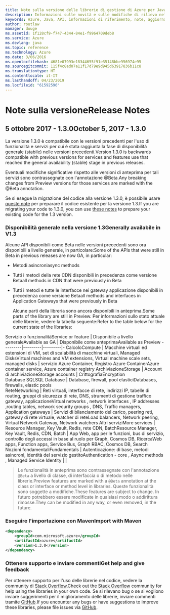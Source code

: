 ```yaml
---
title: Note sulla versione delle librerie di gestione di Azure per Java | Microsoft Docs
description: Informazioni sulle novità e sulle modifiche di rilievo nelle librerie di gestione di Azure per Java
keywords: Azure, Java, API, informazioni di riferimento, note, aggiornamenti, deprecare
author: routlaw
manager: douge
ms.assetid: 1f128cf9-f747-4344-84e1-f9964709deb8
ms.service: Azure
ms.devlang: java
ms.topic: reference
ms.technology: Azure
ms.date: 3/06/2016
ms.openlocfilehash: 4681e07993e18344655f91e35148bbe956974e95
ms.sourcegitcommit: 115f4c8ad07a11f17d79e9d945d63917836b11c8
ms.translationtype: HT
ms.contentlocale: it-IT
ms.lasthandoff: 04/23/2019
ms.locfileid: "61592596"
---
```

# <a name="release-notes"></a><span data-ttu-id="e93ac-104">Note sulla versione</span><span class="sxs-lookup"><span data-stu-id="e93ac-104">Release Notes</span></span> 

## <a name="october-5-2017---130"></a><span data-ttu-id="e93ac-105">5 ottobre 2017 - 1.3.0</span><span class="sxs-lookup"><span data-stu-id="e93ac-105">October 5, 2017 - 1.3.0</span></span> 

<span data-ttu-id="e93ac-106">La versione 1.3.0 è compatibile con le versioni precedenti per l'uso di funzionalità e servizi per cui è stata raggiunta la fase di disponibilità generale (stabile) nelle versioni precedenti.</span><span class="sxs-lookup"><span data-stu-id="e93ac-106">Version 1.3.0 is backwards compatible with previous versions for services and features use that reached the general availability (stable) stage in previous releases.</span></span>

<span data-ttu-id="e93ac-107">Eventuali modifiche significative rispetto alle versioni di anteprima per tali servizi sono contrassegnate con l'annotazione @Beta.</span><span class="sxs-lookup"><span data-stu-id="e93ac-107">Any breaking changes from Preview versions for those services are marked with the @Beta annotation.</span></span>

<span data-ttu-id="e93ac-108">Se si esegue la migrazione del codice alla versione 1.3.0, è possibile usare [queste note](https://github.com/Azure/azure-sdk-for-java/blob/master/notes/prepare-for-1.3.0.md) per preparare il codice esistente per la versione 1.3.</span><span class="sxs-lookup"><span data-stu-id="e93ac-108">If you are migrating your code to 1.3.0, you can use [these notes](https://github.com/Azure/azure-sdk-for-java/blob/master/notes/prepare-for-1.3.0.md) to prepare your existing code for the 1.3 version.</span></span>

### <a name="generally-availabile-in-v13"></a><span data-ttu-id="e93ac-109">Disponibilità generale nella versione 1.3</span><span class="sxs-lookup"><span data-stu-id="e93ac-109">Generally availabile in V1.3</span></span>

<span data-ttu-id="e93ac-110">Alcune API disponibili come Beta nelle versioni precedenti sono ora disponibili a livello generale, in particolare:</span><span class="sxs-lookup"><span data-stu-id="e93ac-110">Some of the APIs that were still in Beta in previous releases are now GA, in particular:</span></span>

- <span data-ttu-id="e93ac-111">Metodi asincroni</span><span class="sxs-lookup"><span data-stu-id="e93ac-111">async methods</span></span>
- <span data-ttu-id="e93ac-112">Tutti i metodi della rete CDN disponibili in precedenza come versione Beta</span><span class="sxs-lookup"><span data-stu-id="e93ac-112">all methods in CDN that were previously in Beta</span></span>
- <span data-ttu-id="e93ac-113">Tutti i metodi e tutte le interfacce nei gateway applicazione disponibili in precedenza come versione Beta</span><span class="sxs-lookup"><span data-stu-id="e93ac-113">all methods and interfaces in Application Gateways that were previously in Beta</span></span>

  <span data-ttu-id="e93ac-114">Alcune parti della libreria sono ancora disponibili in anteprima.</span><span class="sxs-lookup"><span data-stu-id="e93ac-114">Some parts of the library are still in Preview.</span></span> <span data-ttu-id="e93ac-115">Per informazioni sullo stato attuale delle librerie, vedere la tabella seguente:</span><span class="sxs-lookup"><span data-stu-id="e93ac-115">Refer to the table below for the current state of the libraries:</span></span>

<span data-ttu-id="e93ac-116">Servizio o funzionalità</span><span class="sxs-lookup"><span data-stu-id="e93ac-116">Service or feature</span></span> | <span data-ttu-id="e93ac-117">Disponibile a livello generale</span><span class="sxs-lookup"><span data-stu-id="e93ac-117">Available as GA</span></span> | <span data-ttu-id="e93ac-118">Disponibile come anteprima</span><span class="sxs-lookup"><span data-stu-id="e93ac-118">Available as Preview</span></span> 
---------|---------|---------|-
<span data-ttu-id="e93ac-119">Calcolo</span><span class="sxs-lookup"><span data-stu-id="e93ac-119">Compute</span></span>  | <span data-ttu-id="e93ac-120">Macchine virtuali ed estensioni di VM, set di scalabilità di macchine virtuali, Managed Disks</span><span class="sxs-lookup"><span data-stu-id="e93ac-120">Virtual machines and VM extensions, Virtual machine scale sets, managed disks</span></span>   | <span data-ttu-id="e93ac-121">servizio Azure Container, Registro Azure Container</span><span class="sxs-lookup"><span data-stu-id="e93ac-121">Azure container service, Azure container registry</span></span> 
<span data-ttu-id="e93ac-122">Archiviazione</span><span class="sxs-lookup"><span data-stu-id="e93ac-122">Storage</span></span>   |  <span data-ttu-id="e93ac-123">Account di archiviazione</span><span class="sxs-lookup"><span data-stu-id="e93ac-123">Storage accounts</span></span>       |    <span data-ttu-id="e93ac-124">Crittografia</span><span class="sxs-lookup"><span data-stu-id="e93ac-124">Encryption</span></span>     
<span data-ttu-id="e93ac-125">Database SQL</span><span class="sxs-lookup"><span data-stu-id="e93ac-125">SQL Database</span></span>  | <span data-ttu-id="e93ac-126">Database, firewall, pool elastici</span><span class="sxs-lookup"><span data-stu-id="e93ac-126">Databases, firewalls, elastic pools</span></span>              
<span data-ttu-id="e93ac-127">Rete</span><span class="sxs-lookup"><span data-stu-id="e93ac-127">Networking</span></span>    |  <span data-ttu-id="e93ac-128">Reti virtuali, interfacce di rete, indirizzi IP, tabelle di routing, gruppi di sicurezza di rete, DNS, strumenti di gestione traffico gateway, applicazione</span><span class="sxs-lookup"><span data-stu-id="e93ac-128">Virtual networks , network interfaces , IP addresses ,routing tables, network security groups , DNS, Traffic managers, Application gateways</span></span>  |    <span data-ttu-id="e93ac-129">Servizi di bilanciamento del carico, peering reti, gateway di rete virtuale, watcher di rete</span><span class="sxs-lookup"><span data-stu-id="e93ac-129">Load balancers, Network peering, Virtual Network Gateway, Network watchers</span></span> 
<span data-ttu-id="e93ac-130">Altri servizi</span><span class="sxs-lookup"><span data-stu-id="e93ac-130">More services</span></span>    |  <span data-ttu-id="e93ac-131">Resource Manager, Key Vault, Redis, rete CDN, Batch</span><span class="sxs-lookup"><span data-stu-id="e93ac-131">Resource Manager, Key Vault, Redis,  CDN, Batch</span></span>       |  <span data-ttu-id="e93ac-132">App Web, app per le funzioni, bus di servizio, controllo degli accessi in base al ruolo per Graph, Cosmos DB, Ricerca</span><span class="sxs-lookup"><span data-stu-id="e93ac-132">Web apps, Function apps, Service Bus, Graph RBAC, Cosmos DB, Search</span></span>  
<span data-ttu-id="e93ac-133">Nozioni fondamentali</span><span class="sxs-lookup"><span data-stu-id="e93ac-133">Fundamentals</span></span>     |   <span data-ttu-id="e93ac-134">Autenticazione: di base, metodi asincroni, identità del servizio gestito</span><span class="sxs-lookup"><span data-stu-id="e93ac-134">Authentication - core , Async methods , Managed Service Identity</span></span>      |      |

> <span data-ttu-id="e93ac-135">Le funzionalità in anteprima sono contrassegnate con l'annotazione `@Beta` a livello di classe, di interfaccia o di metodo nelle librerie.</span><span class="sxs-lookup"><span data-stu-id="e93ac-135">Preview features are marked with a `@Beta` annotation at the class or interface or method level in libraries.</span></span> <span data-ttu-id="e93ac-136">Queste funzionalità sono soggette a modifiche.</span><span class="sxs-lookup"><span data-stu-id="e93ac-136">These features are subject to change.</span></span> <span data-ttu-id="e93ac-137">In futuro potrebbero essere modificate in qualsiasi modo o addirittura rimosse.</span><span class="sxs-lookup"><span data-stu-id="e93ac-137">They can be modified in any way, or even removed, in the future.</span></span>

### <a name="import-with-maven"></a><span data-ttu-id="e93ac-138">Eseguire l'importazione con Maven</span><span class="sxs-lookup"><span data-stu-id="e93ac-138">Import with Maven</span></span>

```XML
<dependency>
    <groupId>com.microsoft.azure</groupId>
    <artifactId>azure</artifactId>
    <version>1.3.0</version>
</dependency>
```

### <a name="get-help-and-give-feedback"></a><span data-ttu-id="e93ac-139">Ottenere supporto e inviare commenti</span><span class="sxs-lookup"><span data-stu-id="e93ac-139">Get help and give feedback</span></span>

<span data-ttu-id="e93ac-140">Per ottenere supporto per l'uso delle librerie nel codice, vedere la community di [Stack Overflow](http://stackoverflow.com/questions/tagged/azure-java-sdk).</span><span class="sxs-lookup"><span data-stu-id="e93ac-140">Check out the [Stack Overflow](http://stackoverflow.com/questions/tagged/azure-java-sdk) community for help using the libraries in your own code.</span></span> <span data-ttu-id="e93ac-141">Se si rilevano bug o se si vogliono inviare suggerimenti per il miglioramento delle librerie, inviare commenti tramite [GitHub](https://github.com/Azure/azure-sdk-for-java/issues).</span><span class="sxs-lookup"><span data-stu-id="e93ac-141">If you encounter any bugs or have suggestions to improve these libraries, please file issues via [GitHub](https://github.com/Azure/azure-sdk-for-java/issues).</span></span>



